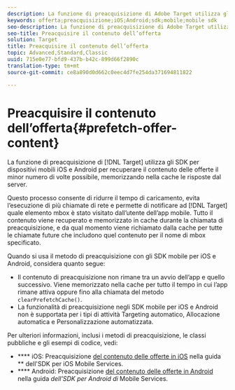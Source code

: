 ```yaml
---
description: La funzione di preacquisizione di Adobe Target utilizza gli SDK per dispositivi mobili iOS e Android per recuperare il contenuto delle offerte il minor numero di volte possibile, memorizzando nella cache le risposte dal server.
keywords: offerta;preacquisizione;iOS;Android;sdk;mobile;mobile sdk
seo-description: La funzione di preacquisizione di Adobe Target utilizza gli SDK per dispositivi mobili iOS e Android per recuperare il contenuto delle offerte il minor numero di volte possibile, memorizzando nella cache le risposte dal server.
seo-title: Preacquisire il contenuto dell’offerta
solution: Target
title: Preacquisire il contenuto dell’offerta
topic: Advanced,Standard,Classic
uuid: 715e0e77-bfd9-437b-b42c-899d66f2890c
translation-type: tm+mt
source-git-commit: ce8a890d0d662c0eec4d7fe254da371694811822

---
```



# Preacquisire il contenuto dell’offerta{#prefetch-offer-content}

La funzione di preacquisizione di [!DNL Target] utilizza gli SDK per dispositivi mobili iOS e Android per recuperare il contenuto delle offerte il minor numero di volte possibile, memorizzando nella cache le risposte dal server.

Questo processo consente di ridurre il tempo di caricamento, evita l’esecuzione di più chiamate di rete e permette di notificare ad [!DNL Target] quale elemento mbox è stato visitato dall’utente dell’app mobile. Tutto il contenuto viene recuperato e memorizzato in cache durante la chiamata di preacquisizione, e da qual momento viene richiamato dalla cache per tutte le chiamate future che includono quel contenuto per il nome di mbox specificato.

Quando si usa il metodo di preacquisizione con gli SDK mobile per iOS e Android, considera quanto segue:

* Il contenuto di preacquisizione non rimane tra un avvio dell’app e quello successivo. Viene memorizzato nella cache per tutto il tempo in cui l’app rimane attiva oppure fino alla chiamata del metodo `clearPrefetchCache()`.
* La funzionalità di preacquisizione negli SDK mobile per iOS e Android non è supportata per i tipi di attività Targeting automatico, Allocazione automatica e Personalizzazione automatizzata.

Per ulteriori informazioni, inclusi i metodi di preacquisizione, le classi pubbliche e gli esempi di codice, vedi:

* **** iOS:  Preacquisizione [del contenuto delle offerte in iOS](https://docs.adobe.com/content/help/en/mobile-services/ios/target-ios/c-mob-target-prefetch-ios.html) nella guida ** dell'SDK per iOS Mobile Services.
* **** Android:  Preacquisizione [del contenuto delle offerte in Android](https://docs.adobe.com/content/help/en/mobile-services/android/target-android/c-mob-target-prefetch-android.html) nella guida *dell'SDK per Android di* Mobile Services.
